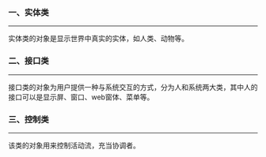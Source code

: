 ### 一、实体类

---

实体类的对象是显示世界中真实的实体，如人类、动物等。



### 二、接口类

---

接口类的对象为用户提供一种与系统交互的方式，分为人和系统两大类，其中人的接口可以是显示屏、窗口、web窗体、菜单等。



### 三、控制类

---

该类的对象用来控制活动流，充当协调者。